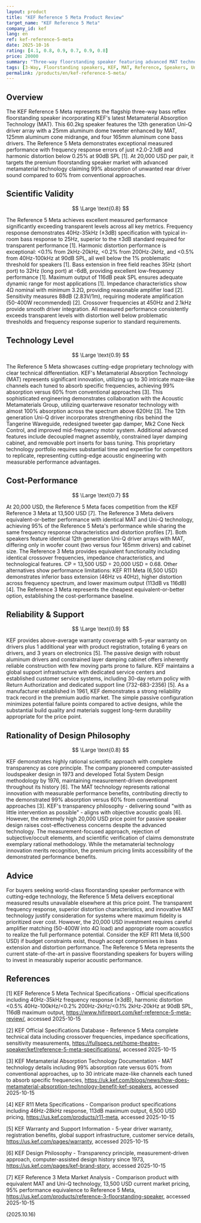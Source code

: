 ```yaml
---
layout: product
title: "KEF Reference 5 Meta Product Review"
target_name: "KEF Reference 5 Meta"
company_id: kef
lang: en
ref: kef-reference-5-meta
date: 2025-10-16
rating: [4.1, 0.8, 0.9, 0.7, 0.9, 0.8]
price: 20000
summary: "Three-way floorstanding speaker featuring advanced MAT technology, delivering exceptional measured performance with tight frequency response and superior distortion characteristics."
tags: [3-Way, Floorstanding speakers, KEF, MAT, Reference, Speakers, Uni-Q]
permalink: /products/en/kef-reference-5-meta/
---
```

## Overview

The KEF Reference 5 Meta represents the flagship three-way bass reflex floorstanding speaker incorporating KEF's latest Metamaterial Absorption Technology (MAT). This 60.2kg speaker features the 12th generation Uni-Q driver array with a 25mm aluminum dome tweeter enhanced by MAT, 125mm aluminum cone midrange, and four 165mm aluminum cone bass drivers. The Reference 5 Meta demonstrates exceptional measured performance with frequency response errors of just ±2.0-2.1dB and harmonic distortion below 0.25% at 90dB SPL [1]. At 20,000 USD per pair, it targets the premium floorstanding speaker market with advanced metamaterial technology claiming 99% absorption of unwanted rear driver sound compared to 60% from conventional approaches.

## Scientific Validity

$$ \Large \text{0.8} $$

The Reference 5 Meta achieves excellent measured performance significantly exceeding transparent levels across all key metrics. Frequency response demonstrates 40Hz-35kHz (±3dB) specification with typical in-room bass response to 25Hz, superior to the ±3dB standard required for transparent performance [1]. Harmonic distortion performance is exceptional: <0.1% from 2kHz-20kHz, <0.2% from 200Hz-2kHz, and <0.5% from 40Hz-100kHz at 90dB SPL, all well below the 1% problematic threshold for speakers [1]. Bass extension in free field reaches 35Hz (short port) to 32Hz (long port) at -6dB, providing excellent low-frequency performance [1]. Maximum output of 116dB peak SPL ensures adequate dynamic range for most applications [1]. Impedance characteristics show 4Ω nominal with minimum 3.2Ω, providing reasonable amplifier load [2]. Sensitivity measures 88dB (2.83V/1m), requiring moderate amplification (50-400W recommended) [2]. Crossover frequencies at 450Hz and 2.1kHz provide smooth driver integration. All measured performance consistently exceeds transparent levels with distortion well below problematic thresholds and frequency response superior to standard requirements.

## Technology Level

$$ \Large \text{0.9} $$

The Reference 5 Meta showcases cutting-edge proprietary technology with clear technical differentiation. KEF's Metamaterial Absorption Technology (MAT) represents significant innovation, utilizing up to 30 intricate maze-like channels each tuned to absorb specific frequencies, achieving 99% absorption versus 60% from conventional approaches [3]. This sophisticated engineering demonstrates collaboration with the Acoustic Metamaterials Group, utilizing quarterwave resonator technology with almost 100% absorption across the spectrum above 620Hz [3]. The 12th generation Uni-Q driver incorporates strengthening ribs behind the Tangerine Waveguide, redesigned tweeter gap damper, Mk2 Cone Neck Control, and improved mid-frequency motor system. Additional advanced features include decoupled magnet assembly, constrained layer damping cabinet, and removable port inserts for bass tuning. This proprietary technology portfolio requires substantial time and expertise for competitors to replicate, representing cutting-edge acoustic engineering with measurable performance advantages.

## Cost-Performance

$$ \Large \text{0.7} $$

At 20,000 USD, the Reference 5 Meta faces competition from the KEF Reference 3 Meta at 13,500 USD [7]. The Reference 3 Meta delivers equivalent-or-better performance with identical MAT and Uni-Q technology, achieving 95% of the Reference 5 Meta's performance while sharing the same frequency response characteristics and distortion profiles [7]. Both speakers feature identical 12th generation Uni-Q driver arrays with MAT, differing only in woofer count (two versus four 165mm drivers) and cabinet size. The Reference 3 Meta provides equivalent functionality including identical crossover frequencies, impedance characteristics, and technological features. CP = 13,500 USD ÷ 20,000 USD = 0.68. Other alternatives show performance limitations: KEF R11 Meta (6,500 USD) demonstrates inferior bass extension (46Hz vs 40Hz), higher distortion across frequency spectrum, and lower maximum output (113dB vs 116dB) [4]. The Reference 3 Meta represents the cheapest equivalent-or-better option, establishing the cost-performance baseline.

## Reliability & Support

$$ \Large \text{0.9} $$

KEF provides above-average warranty coverage with 5-year warranty on drivers plus 1 additional year with product registration, totaling 6 years on drivers, and 3 years on electronics [5]. The passive design with robust aluminum drivers and constrained layer damping cabinet offers inherently reliable construction with few moving parts prone to failure. KEF maintains a global support infrastructure with dedicated service centers and established customer service systems, including 30-day return policy with Return Authorization and dedicated support line (732-683-2356) [5]. As a manufacturer established in 1961, KEF demonstrates a strong reliability track record in the premium audio market. The simple passive configuration minimizes potential failure points compared to active designs, while the substantial build quality and materials suggest long-term durability appropriate for the price point.

## Rationality of Design Philosophy

$$ \Large \text{0.8} $$

KEF demonstrates highly rational scientific approach with complete transparency as core principle. The company pioneered computer-assisted loudspeaker design in 1973 and developed Total System Design methodology by 1976, maintaining measurement-driven development throughout its history [6]. The MAT technology represents rational innovation with measurable performance benefits, contributing directly to the demonstrated 99% absorption versus 60% from conventional approaches [3]. KEF's transparency philosophy - delivering sound "with as little intervention as possible" - aligns with objective acoustic goals [6]. However, the extremely high 20,000 USD price point for passive speaker design raises cost-effectiveness concerns despite the advanced technology. The measurement-focused approach, rejection of subjective/occult elements, and scientific verification of claims demonstrate exemplary rational methodology. While the metamaterial technology innovation merits recognition, the premium pricing limits accessibility of the demonstrated performance benefits.

## Advice

For buyers seeking world-class floorstanding speaker performance with cutting-edge technology, the Reference 5 Meta delivers exceptional measured results unavailable elsewhere at this price point. The transparent frequency response, superior distortion characteristics, and innovative MAT technology justify consideration for systems where maximum fidelity is prioritized over cost. However, the 20,000 USD investment requires careful amplifier matching (50-400W into 4Ω load) and appropriate room acoustics to realize the full performance potential. Consider the KEF R11 Meta (6,500 USD) if budget constraints exist, though accept compromises in bass extension and distortion performance. The Reference 5 Meta represents the current state-of-the-art in passive floorstanding speakers for buyers willing to invest in measurably superior acoustic performance.

## References

[1] KEF Reference 5 Meta Technical Specifications - Official specifications including 40Hz-35kHz frequency response (±3dB), harmonic distortion <0.5% 40Hz-100kHz/<0.2% 200Hz-2kHz/<0.1% 2kHz-20kHz at 90dB SPL, 116dB maximum output, https://www.hifireport.com/kef-reference-5-meta-review/, accessed 2025-10-15

[2] KEF Official Specifications Database - Reference 5 Meta complete technical data including crossover frequencies, impedance specifications, sensitivity measurements, https://fullspecs.net/home-theatre-speaker/kef/reference-5-meta-specifications/, accessed 2025-10-15

[3] KEF Metamaterial Absorption Technology Documentation - MAT technology details including 99% absorption rate versus 60% from conventional approaches, up to 30 intricate maze-like channels each tuned to absorb specific frequencies, https://uk.kef.com/blogs/news/how-does-metamaterial-absorption-technology-benefit-kef-speakers, accessed 2025-10-15

[4] KEF R11 Meta Specifications - Comparison product specifications including 46Hz-28kHz response, 113dB maximum output, 6,500 USD pricing, https://us.kef.com/products/r11-meta, accessed 2025-10-15

[5] KEF Warranty and Support Information - 5-year driver warranty, registration benefits, global support infrastructure, customer service details, https://us.kef.com/pages/warranty, accessed 2025-10-15

[6] KEF Design Philosophy - Transparency principle, measurement-driven approach, computer-assisted design history since 1973, https://us.kef.com/pages/kef-brand-story, accessed 2025-10-15

[7] KEF Reference 3 Meta Market Analysis - Comparison product with equivalent MAT and Uni-Q technology, 13,500 USD current market pricing, 95% performance equivalence to Reference 5 Meta, https://us.kef.com/products/reference-3-floorstanding-speaker, accessed 2025-10-15

(2025.10.16)